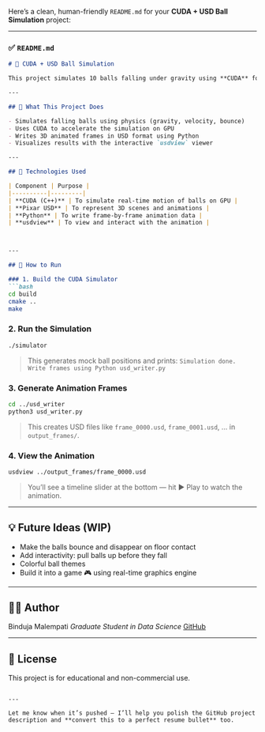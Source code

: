 Here’s a clean, human-friendly `README.md` for your **CUDA + USD Ball Simulation** project:

---

### ✅ `README.md`

```markdown
# 🎯 CUDA + USD Ball Simulation

This project simulates 10 balls falling under gravity using **CUDA** for high-performance parallel processing and exports the animation using **Pixar's USD (Universal Scene Description)** format. It produces animated 3D scenes that can be viewed in `usdview`.

---

## 📌 What This Project Does

- Simulates falling balls using physics (gravity, velocity, bounce)
- Uses CUDA to accelerate the simulation on GPU
- Writes 3D animated frames in USD format using Python
- Visualizes results with the interactive `usdview` viewer

---

## 🧰 Technologies Used

| Component | Purpose |
|----------|---------|
| **CUDA (C++)** | To simulate real-time motion of balls on GPU |
| **Pixar USD** | To represent 3D scenes and animations |
| **Python** | To write frame-by-frame animation data |
| **usdview** | To view and interact with the animation |



---

## 🚀 How to Run

### 1. Build the CUDA Simulator
```bash
cd build
cmake ..
make
````

### 2. Run the Simulation

```bash
./simulator
```

> This generates mock ball positions and prints:
> `Simulation done. Write frames using Python usd_writer.py`

### 3. Generate Animation Frames

```bash
cd ../usd_writer
python3 usd_writer.py
```

> This creates USD files like `frame_0000.usd`, `frame_0001.usd`, ... in `output_frames/`.

### 4. View the Animation

```bash
usdview ../output_frames/frame_0000.usd
```

> You’ll see a timeline slider at the bottom — hit ▶️ Play to watch the animation.

---

## 💡 Future Ideas (WIP)

* Make the balls bounce and disappear on floor contact
* Add interactivity: pull balls up before they fall
* Colorful ball themes
* Build it into a game 🎮 using real-time graphics engine

---

## 👩‍💻 Author

Binduja Malempati
*Graduate Student in Data Science*
[GitHub](https://github.com/bindujamalempati)

---

## 🌟 License

This project is for educational and non-commercial use.

```

---

Let me know when it’s pushed – I’ll help you polish the GitHub project description and **convert this to a perfect resume bullet** too.
```

